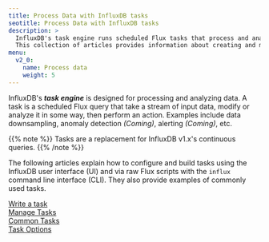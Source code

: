 ```yaml
---
title: Process Data with InfluxDB tasks
seotitle: Process Data with InfluxDB tasks
description: >
  InfluxDB's task engine runs scheduled Flux tasks that process and analyze data.
  This collection of articles provides information about creating and managing InfluxDB tasks.
menu:
  v2_0:
    name: Process data
    weight: 5
---
```


InfluxDB's _**task engine**_ is designed for processing and analyzing data.
A task is a scheduled Flux query that take a stream of input data, modify or
analyze it in some way, then perform an action.
Examples include data downsampling, anomaly detection _(Coming)_, alerting _(Coming)_, etc.

{{% note %}}
Tasks are a replacement for InfluxDB v1.x's continuous queries.
{{% /note %}}

The following articles explain how to configure and build tasks using the InfluxDB user interface (UI)
and via raw Flux scripts with the `influx` command line interface (CLI).
They also provide examples of commonly used tasks.

[Write a task](/v2.0/process-data/write-a-task)  
[Manage Tasks](/v2.0/process-data/manage-tasks)  
[Common Tasks](/v2.0/process-data/common-tasks)  
[Task Options](/v2.0/process-data/task-options)
